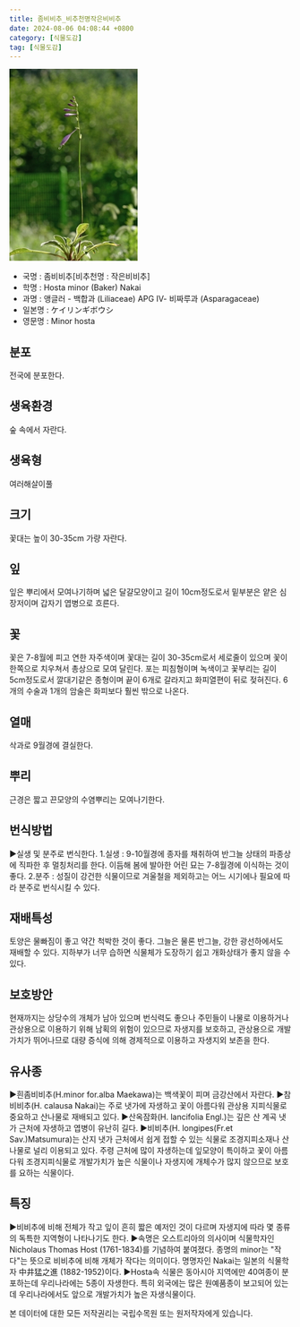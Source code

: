 ```yaml
---
title: 좀비비추_비추천명작은비비추
date: 2024-08-06 04:08:44 +0800
category: [식물도감]
tag: [식물도감]
---
```




![좀비비추[비추천명 : 작은비비추]](/assets/img/fileUpload/plants/basic/Liliaceae/Hosta/749/749_1_th2.jpg)
- 국명 : 좀비비추[비추천명 : 작은비비추]
- 학명 : Hosta minor (Baker) Nakai
- 과명 : 앵글러 - 백합과 (Liliaceae) APG Ⅳ- 비짜루과 (Asparagaceae)
- 일본명 : ケイリンギボウシ
- 영문명 : Minor hosta


## 분포
전국에 분포한다.
## 생육환경
숲 속에서 자란다.
## 생육형
여러해살이풀
## 크기
꽃대는 높이 30-35cm 가량 자란다.
## 잎
잎은 뿌리에서 모여나기하며 넓은 달걀모양이고 길이 10cm정도로서 밑부분은 얕은 심장저이며 갑자기 엽병으로 흐른다.
## 꽃
꽃은 7-8월에 피고 연한 자주색이며 꽃대는 길이 30-35cm로서 세로줄이 있으며 꽃이 한쪽으로 치우쳐서 총상으로 모여 달린다. 포는 피침형이며 녹색이고 꽃부리는 길이 5cm정도로서 깔대기같은 종형이며 끝이 6개로 갈라지고 화피열편이 뒤로 젖혀진다. 6개의 수술과 1개의 암술은 화피보다 훨씬 밖으로 나온다.
## 열매
삭과로 9월경에 결실한다.
## 뿌리
근경은 짧고 끈모양의 수염뿌리는 모여나기한다.
## 번식방법
▶실생 및 분주로 번식한다. 
1.실생 : 9-10월경에 종자를 채취하여 반그늘 상태의 파종상에 직파한 후 멀칭처리를 한다. 이듬해 봄에 발아한 어린 묘는 7-8월경에 이식하는 것이 좋다. 
2.분주 : 성질이 강건한 식물이므로 겨울철을 제외하고는 어느 시기에나 필요에 따라 분주로 번식시킬 수 있다.
## 재배특성
토양은 물빠짐이 좋고 약간 척박한 것이 좋다. 그늘은 물론 반그늘, 강한 광선하에서도 재배할 수 있다. 지하부가 너무 습하면 식물체가 도장하기 쉽고 개화상태가 좋지 않을 수 있다.
## 보호방안
현재까지는 상당수의 개체가 남아 있으며 번식력도 좋으나 주민들이 나물로 이용하거나 관상용으로 이용하기 위해 남획의 위험이 있으므로 자생지를 보호하고, 관상용으로 개발가치가 뛰어나므로 대량 증식에 의해 경제적으로 이용하고 자생지외 보존을 한다.
## 유사종
▶흰좀비비추(H.minor for.alba Maekawa)는 백색꽃이 피며 금강산에서 자란다. 
▶참비비추(H. calausa Nakai)는 주로 냇가에 자생하고 꽃이 아름다워 관상용 지피식물로 중요하고 산나물로 재배되고 있다. 
▶산옥잠화(H. lancifolia Engl.)는 깊은 산 계곡 냇가 근처에 자생하고 엽병이 유난히 길다. 
▶비비추(H. longipes(Fr.et Sav.)Matsumura)는 산지 냇가 근처에서 쉽게 접할 수 있는 식물로 조경지피소재나 산나물로 널리 이용되고 있다. 주령 근처에 많이 자생하는데 잎모양이 특이하고 꽃이 아름다워 조경지피식물로 개발가치가 높은 식물이나 자생지에 개체수가 많지 않으므로 보호를 요하는 식물이다.
## 특징
▶비비추에 비해 전체가 작고 잎이 흔히 짧은 예저인 것이 다르며 자생지에 따라 몇 종류의 독특한 지역형이 나타나기도 한다. 
▶속명은 오스트리아의 의사이며 식물학자인 Nicholaus Thomas Host (1761-1834)를 기념하여 붙여졌다. 종명의 minor는 "작다"는 뜻으로 비비추에 비해 개체가 작다는 의미이다. 명명자인 Nakai는 일본의 식물학자 中井猛之進 (1882-1952)이다.
▶Hosta속 식물은 동아시아 지역에만 40여종이 분포하는데 우리나라에는 5종이 자생한다. 특히 외국에는 많은 원예품종이 보고되어 있는데 우리나라에서도 앞으로 개발가치가 높은 자생식물이다.






본 데이터에 대한 모든 저작권리는 국립수목원 또는 원저작자에게 있습니다.
